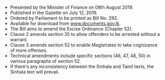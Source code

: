 - Presented by the Minister of Finance on 08th August 2019.
- Published in the Gazette on July 12, 2019.
- Ordered by Parliament to be printed as Bill No. 292.
- Available for download from www.documents.gov.lk.
- The Bill aims to amend the Excise Ordinance (Chapter 52).
- Clause 2 amends section 35 to allow offenders to be arrested without a warrant.
- Clause 3 amends section 52 to enable Magistrates to take cognizance of more offenses.
- Technical amendments include specific sections (46, 47, 48, 50) in various paragraphs of section 52.
- If there's any inconsistency between the Sinhala and Tamil texts, the Sinhala text will prevail.